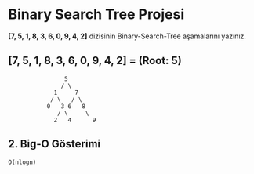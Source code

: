 # Binary Search Tree Projesi
**[7, 5, 1, 8, 3, 6, 0, 9, 4, 2]** dizisinin Binary-Search-Tree aşamalarını yazınız.
## [7, 5, 1, 8, 3, 6, 0, 9, 4, 2] = (Root: 5)
```
                5
               / \
             1     7
            / \   / \ 
           0   3 6   8
              / \     \
             2   4      9
```
## 2. Big-O Gösterimi
```
O(nlogn)
```